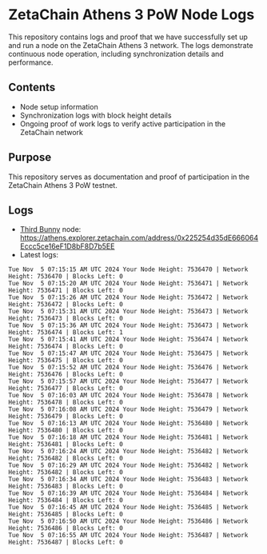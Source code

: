 # ZetaChain Athens 3 PoW Node Logs
This repository contains logs and proof that we have successfully set up and run a node on the ZetaChain Athens 3 network. The logs demonstrate continuous node operation, including synchronization details and performance.

## Contents
- Node setup information
- Synchronization logs with block height details
- Ongoing proof of work logs to verify active participation in the ZetaChain network

## Purpose
This repository serves as documentation and proof of participation in the ZetaChain Athens 3 PoW testnet.

## Logs

- [Third Bunny](https://thirdbunny.xyz/) node: https://athens.explorer.zetachain.com/address/0x225254d35dE666064Eccc5ce16eF1D8bF8D7b5EE
- Latest logs:
```
Tue Nov  5 07:15:15 AM UTC 2024 Your Node Height: 7536470 | Network Height: 7536470 | Blocks Left: 0
Tue Nov  5 07:15:20 AM UTC 2024 Your Node Height: 7536471 | Network Height: 7536471 | Blocks Left: 0
Tue Nov  5 07:15:26 AM UTC 2024 Your Node Height: 7536472 | Network Height: 7536472 | Blocks Left: 0
Tue Nov  5 07:15:31 AM UTC 2024 Your Node Height: 7536473 | Network Height: 7536473 | Blocks Left: 0
Tue Nov  5 07:15:36 AM UTC 2024 Your Node Height: 7536473 | Network Height: 7536474 | Blocks Left: 1
Tue Nov  5 07:15:41 AM UTC 2024 Your Node Height: 7536474 | Network Height: 7536474 | Blocks Left: 0
Tue Nov  5 07:15:47 AM UTC 2024 Your Node Height: 7536475 | Network Height: 7536475 | Blocks Left: 0
Tue Nov  5 07:15:52 AM UTC 2024 Your Node Height: 7536476 | Network Height: 7536476 | Blocks Left: 0
Tue Nov  5 07:15:57 AM UTC 2024 Your Node Height: 7536477 | Network Height: 7536477 | Blocks Left: 0
Tue Nov  5 07:16:03 AM UTC 2024 Your Node Height: 7536478 | Network Height: 7536478 | Blocks Left: 0
Tue Nov  5 07:16:08 AM UTC 2024 Your Node Height: 7536479 | Network Height: 7536479 | Blocks Left: 0
Tue Nov  5 07:16:13 AM UTC 2024 Your Node Height: 7536480 | Network Height: 7536480 | Blocks Left: 0
Tue Nov  5 07:16:18 AM UTC 2024 Your Node Height: 7536481 | Network Height: 7536481 | Blocks Left: 0
Tue Nov  5 07:16:24 AM UTC 2024 Your Node Height: 7536482 | Network Height: 7536482 | Blocks Left: 0
Tue Nov  5 07:16:29 AM UTC 2024 Your Node Height: 7536482 | Network Height: 7536482 | Blocks Left: 0
Tue Nov  5 07:16:34 AM UTC 2024 Your Node Height: 7536483 | Network Height: 7536483 | Blocks Left: 0
Tue Nov  5 07:16:39 AM UTC 2024 Your Node Height: 7536484 | Network Height: 7536484 | Blocks Left: 0
Tue Nov  5 07:16:45 AM UTC 2024 Your Node Height: 7536485 | Network Height: 7536485 | Blocks Left: 0
Tue Nov  5 07:16:50 AM UTC 2024 Your Node Height: 7536486 | Network Height: 7536486 | Blocks Left: 0
Tue Nov  5 07:16:55 AM UTC 2024 Your Node Height: 7536487 | Network Height: 7536487 | Blocks Left: 0
```
